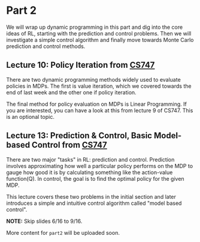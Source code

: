 # Part 2

We will wrap up dynamic programming in this part and dig into the core ideas of RL, starting with the prediction and control problems. Then we will investigate a simple control algorithm and finally move towards Monte Carlo prediction and control methods.

## Lecture 10: Policy Iteration from [CS747](https://www.cse.iitb.ac.in/~shivaram/teaching/cs747-a2022/index.html)

There are two dynamic programming methods widely used to evaluate policies in MDPs. The first is value iteration, which we covered towards the end of last week and the other one if policy iteration. 

The final method for policy evaluation on MDPs is Linear Programming. If you are interested, you can have a look at this from lecture 9 of CS747. This is an optional topic.

## Lecture 13: Prediction & Control, Basic Model-based Control from [CS747](https://www.cse.iitb.ac.in/~shivaram/teaching/cs747-a2022/index.html)

There are two major "tasks" in RL: prediction and control. Prediction involves approximating how well a particular policy performs on the MDP to gauge how good it is by calculating something like the action-value function(Q). In control, the goal is to find the optimal policy for the given MDP.

This lecture covers these two problems in the initial section and later introduces a simple and intuitive control algorithm called "model based control".

**NOTE:** Skip slides 6/16 to 9/16.

More content for `part2` will be uploaded soon.
